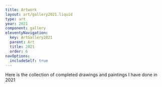 ```yaml
---
title: Artwork
layout: art/gallery2021.liquid
type: art
year: 2021
component: gallery
eleventyNavigation:
  key: ArtGallery2021
  parent: Art
  title: 2021
  order: 6
navOptions:
  includeSelf: true
---
```


Here is the collection of completed drawings and paintings I have done in 2021
